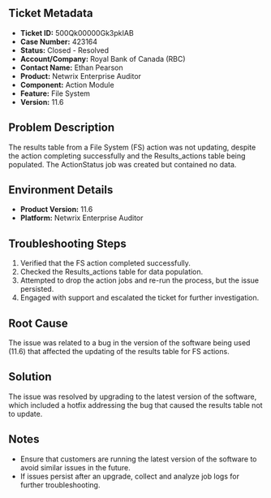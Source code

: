 ## Ticket Metadata
- **Ticket ID:** 500Qk00000Gk3pkIAB
- **Case Number:** 423164
- **Status:** Closed - Resolved
- **Account/Company:** Royal Bank of Canada (RBC)
- **Contact Name:** Ethan Pearson
- **Product:** Netwrix Enterprise Auditor
- **Component:** Action Module
- **Feature:** File System
- **Version:** 11.6

## Problem Description
The results table from a File System (FS) action was not updating, despite the action completing successfully and the Results_actions table being populated. The ActionStatus job was created but contained no data.

## Environment Details
- **Product Version:** 11.6
- **Platform:** Netwrix Enterprise Auditor

## Troubleshooting Steps
1. Verified that the FS action completed successfully.
2. Checked the Results_actions table for data population.
3. Attempted to drop the action jobs and re-run the process, but the issue persisted.
4. Engaged with support and escalated the ticket for further investigation.

## Root Cause
The issue was related to a bug in the version of the software being used (11.6) that affected the updating of the results table for FS actions.

## Solution
The issue was resolved by upgrading to the latest version of the software, which included a hotfix addressing the bug that caused the results table not to update.

## Notes
- Ensure that customers are running the latest version of the software to avoid similar issues in the future.
- If issues persist after an upgrade, collect and analyze job logs for further troubleshooting.